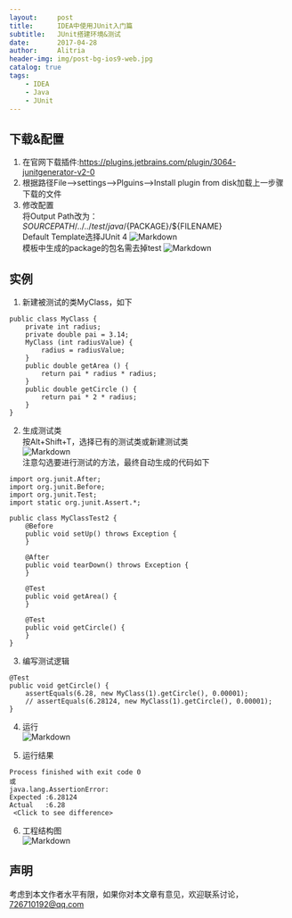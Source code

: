 ```yaml
---
layout:     post
title:      IDEA中使用JUnit入门篇
subtitle:   JUnit搭建环境&测试
date:       2017-04-28
author:     Alitria
header-img: img/post-bg-ios9-web.jpg
catalog: true
tags:
    - IDEA
    - Java
    - JUnit
---
```


## 下载&配置

1. 在官网下载插件:https://plugins.jetbrains.com/plugin/3064-junitgenerator-v2-0  
2. 根据路径File-->settings-->Plguins-->Install plugin from disk加载上一步骤下载的文件
3. 修改配置  
将Output Path改为：${SOURCEPATH}/../../test/java/${PACKAGE}/${FILENAME}  
Default Template选择JUnit 4
![Markdown](http://i4.bvimg.com/643127/35045a861ca09f15.jpg)  
模板中生成的package的包名需去掉test
![Markdown](http://i4.bvimg.com/643127/d790f1033811e9f4.png)

## 实例
1. 新建被测试的类MyClass，如下
```
public class MyClass {
    private int radius;
    private double pai = 3.14;
    MyClass (int radiusValue) {
        radius = radiusValue;
    }
    public double getArea () {
        return pai * radius * radius;
    }
    public double getCircle () {
        return pai * 2 * radius;
    }
}
```
2. 生成测试类  
按Alt+Shift+T，选择已有的测试类或新建测试类  
![Markdown](http://i4.bvimg.com/643127/5de0b8785e76464e.png)  
注意勾选要进行测试的方法，最终自动生成的代码如下
```
import org.junit.After;
import org.junit.Before;
import org.junit.Test;
import static org.junit.Assert.*;

public class MyClassTest2 {
    @Before
    public void setUp() throws Exception {
    }

    @After
    public void tearDown() throws Exception {
    }

    @Test
    public void getArea() {
    }

    @Test
    public void getCircle() {
    }
}
```  
3. 编写测试逻辑
```
@Test
public void getCircle() {
    assertEquals(6.28, new MyClass(1).getCircle(), 0.00001);
    // assertEquals(6.28124, new MyClass(1).getCircle(), 0.00001);
}  
```  

4. 运行  
![Markdown](http://i4.bvimg.com/643127/7679a829f3a1ed94.png)  

5. 运行结果  
```
Process finished with exit code 0  
或  
java.lang.AssertionError: 
Expected :6.28124
Actual   :6.28
 <Click to see difference>
```  
6. 工程结构图  
![Markdown](http://i4.bvimg.com/643127/bd12e86ac28df6c7.png)
  
## 声明  
考虑到本文作者水平有限，如果你对本文章有意见，欢迎联系讨论，726710192@qq.com
